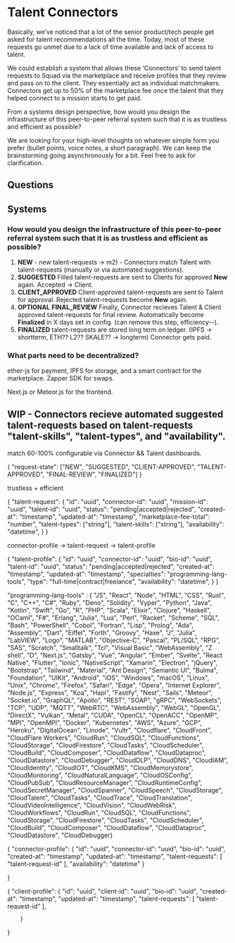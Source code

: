 # Talent Connectors

Basically, we’ve noticed that a lot of the senior product/tech people get asked for talent recommendations all the time. Today, most of these requests go unmet due to a lack of time available and lack of access to talent.

We could establish a system that allows these ‘Connectors’ to send talent requests to Squad via the marketplace and receive profiles that they review and pass on to the client. They essentially act as individual matchmakers. Connectors get up to 50% of the marketplace fee once the talent that they helped connect to a mission starts to get paid. 

From a systems design perspective, how would you design the infrastructure of this peer-to-peer referral system such that it is as trustless and efficient as possible?

We are looking for your high-level thoughts on whatever simple form you prefer (bullet points, voice notes, a short paragraph). We can keep the brainstorming going asynchronously for a bit. Feel free to ask for clarification.


## Questions


## Systems

### How would you design the infrastructure of this peer-to-peer referral system such that it is as trustless and efficient as possible?
1) **NEW** - new talent-requests -> m2) - Connectors match Talent with talent-requests (manually or via automated suggestions). 
2) **SUGGESTED** Filled talent-requests are sent to Clients for approved **New** again. Accepted -> Client.
3) **CLIENT_APPROVED** Client-approved talent-requests are sent to Talent for approval. Rejected talent-requests become **New** again.
4) __OPTIONAL__ **FINAL_REVIEW** Finally, Connector recieves Talent & Client approved talent-requests for final review. Automatically become **Finalized** in X days set in config. (can remove this step, efficiency--). 
5) **FINALIZED** talent-requests are stored long term on ledger. (IPFS -> shortterm, ETH?? L2?? SKALE?? -> longterm) Connector gets paid.
### What parts need to be decentralized?
ether-js for payment, IPFS for storage, and a smart contract for the marketplace.
Zapper SDK for swaps.

Next.js or Meteor.js for the frontend.



## WIP - Connectors recieve automated suggested talent-requests based on talent-requests "talent-skills", "talent-types", and "availability".
match 60-100% configurable via Connector && Talent dashboards.

<!-- request-state -->
{
    "request-state": ["NEW", "SUGGESTED", "CLIENT-APPROVED", "TALENT-APPROVED", "FINAL-REVIEW", "FINALIZED"]
}

trustless + efficient

<!-- talent-requests -->
{
    "talent-request": {
        "id": "uuid",
        "connector-id": "uuid",
        "mission-id": "uuid",
        "talent-id": "uuid",
        "status": "pending|accepted|rejected",
        "created-at": "timestamp",
        "updated-at": "timestamp",
        "marketplace-fee-total": "number",
        "talent-types": ["string"],
        "talent-skills": ["string"],
        "availability": "datetime",
    }
}

connector-profile -> talent-request -> talent-profile

<!-- talent-profiles -->
{
    "talent-profile": {
        "id": "uuid",
        "connector-id": "uuid",
        "bio-id": "uuid",
        "talent-id": "uuid",
        "status": "pending|accepted|rejected",
        "created-at": "timestamp",
        "updated-at": "timestamp",
        "specialties": "programming-lang-tools",
        "type": "full-time|contract|freelance",
        "availability": "datetime",
    }
}

<!-- programming languages & tools -->

"programming-lang-tools" : { "JS", "React", "Node", "HTML", "CSS", "Rust", "C", "C++", "C#", "Ruby", "Deno", "Solidity", "Vyper", "Python", "Java", "Kotlin", "Swift", "Go", "R", "PHP", "Scala", "Elixir", "Clojure", "Haskell", "OCaml", "F#", "Erlang", "Julia", "Lua", "Perl", "Racket", "Scheme", "SQL", "Bash", "PowerShell", "Cobol", "Fortran", "Lisp", "Prolog", "Ada", "Assembly", "Dart", "Eiffel", "Forth", "Groovy", "Haxe", "J", "Julia", "LabVIEW", "Logo", "MATLAB", "Objective-C", "Pascal", "PL/SQL", "RPG", "SAS", "Scratch", "Smalltalk", "Tcl", "Visual Basic", "WebAssembly", "Z shell", "D", "Next.js", "Gatsby", "Vue", "Angular", "Ember", "Svelte", "React Native", "Flutter", "Ionic", "NativeScript", "Xamarin", "Electron", "jQuery", "Bootstrap", "Tailwind", "Material", "Ant Design", "Semantic UI", "Bulma", "Foundation", "UIKit", "Android", "iOS", "Windows", "macOS", "Linux", "Unix", "Chrome", "Firefox", "Safari", "Edge", "Opera", "Internet Explorer", "Node.js", "Express", "Koa", "Hapi", "Fastify", "Nest", "Sails", "Meteor", "Socket.io", "GraphQL", "Apollo", "REST", "SOAP", "gRPC", "WebSockets", "TCP", "UDP", "MQTT", "WebRTC", "WebAssembly", "WebGL", "OpenGL", "DirectX", "Vulkan", "Metal", "CUDA", "OpenCL", "OpenACC", "OpenMP", "MPI", "OpenMPI", "Docker", "Kubernetes", "AWS", "Azure", "GCP", "Heroku", "DigitalOcean", "Linode", "Vultr", "Cloudflare", "CloudFront", "CloudFlare Workers", "CloudRun", "CloudSQL", "CloudFunctions", "CloudStorage", "CloudFirestore", "CloudTasks", "CloudScheduler", "CloudBuild", "CloudComposer", "CloudDataflow", "CloudDataproc", "CloudDatastore", "CloudDebugger", "CloudDLP", "CloudDNS", "CloudIAM", "CloudIdentity", "CloudIOT", "CloudKMS", "CloudMemorystore", "CloudMonitoring", "CloudNaturalLanguage", "CloudOSConfig", "CloudPubSub", "CloudResourceManager", "CloudRuntimeConfig", "CloudSecretManager", "CloudSpanner", "CloudSpeech", "CloudStorage", "CloudTalent", "CloudTasks", "CloudTrace", "CloudTranslation", "CloudVideoIntelligence", "CloudVision", "CloudWebRisk", "CloudWorkflows", "CloudRun", "CloudSQL", "CloudFunctions", "CloudStorage", "CloudFirestore", "CloudTasks", "CloudScheduler", "CloudBuild", "CloudComposer", "CloudDataflow", "CloudDataproc", "CloudDatastore", "CloudDebugger}

<!-- connector-profiles -->
{
    "connector-profile": {
        "id": "uuid",
        "connector-id": "uuid",
        "bio-id": "uuid",
        "created-at": "timestamp",
        "updated-at": "timestamp",
        "talent-requests": [
            "talent-request-id"
        ],
        "availability": "datetime"
        }

}

<!-- client-profiles -->
{
    "client-profile": {
        "id": "uuid",
        "client-id": "uuid",
        "bio-id": "uuid",
        "created-at": "timestamp",
        "updated-at": "timestamp",
        "talent-requests": [
            "talent-request-id"
        ],

        }

}